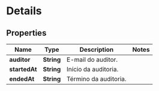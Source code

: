 # Details

## Properties
Name | Type | Description | Notes
------------ | ------------- | ------------- | -------------
**auditor** | **String** | E-mail do auditor. | 
**startedAt** | **String** | Início da auditoria. | 
**endedAt** | **String** | Término da auditoria. | 

